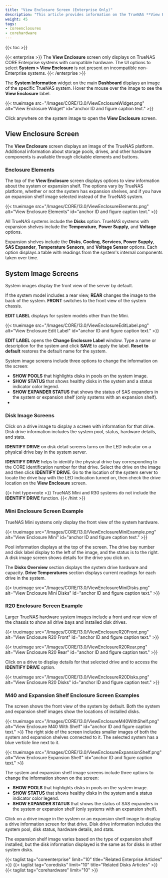 ```yaml
---
title: "View Enclosure Screen (Enterprise Only)"
description: "This article provides information on the TrueNAS **View Enclosure** screen available only on compatible CORE Enterprise systems, and the information you can find there."
weight: 45
tags:
- coreenclosures
- corehardware
---
```


{{< toc >}}

{{< enterprise >}}
The **View Enclosure** screen only displays on TrueNAS CORE Enterprise systems with compatible hardware.
The UI options to select **System > View Enclosure** is not present on incompatible non-Enterprise systems.
{{< /enterprise >}}

The **System Information** widget on the main **Dashboard** displays an image of the specific TrueNAS system. Hover the mouse over the image to see the **View Enclosure** label.

{{< trueimage src="/Images/CORE/13.0/ViewEnclosureWidget.png" alt="View Enclosure Widget" id="anchor ID and figure caption text." >}}

Click anywhere on the system image to open the **View Enclosure** screen.

## View Enclosure Screen

The **View Enclosure** screen displays an image of the TrueNAS platform.
Additional information about storage pools, drives, and other hardware components is available through clickable elements and buttons.

### Enclosure Elements

The top of the **View Enclosure** screen displays options to view information about the system or expansion shelf. 
The options vary by TrueNAS platform, whether or not the system has expansion shelves, and if you have an expansion shelf image selected instead of the TrueNAS system.

{{< trueimage src="/Images/CORE/13.0/ViewEnclosureElements.png" alt="View Enclosure Elements" id="anchor ID and figure caption text." >}}

All TrueNAS systems include the **Disks** option. TrueNAS systems with expansion shelves include the **Temperature**, **Power Supply**, and **Voltage** options. 

Expansion shelves include the **Disks**, **Cooling**, **Services**, **Power Supply**, **SAS Expander**, **Temperature Sensors**, and **Voltage Sensor** options. 
Each option displays a table with readings from the system's internal components taken over time.

## System Image Screens

System images display the front view of the server by default. 

If the system model includes a rear view, **REAR** changes the image to the back of the system. **FRONT** switches to the front view of the system chassis. 

**EDIT LABEL** displays for system models other than the Mini.

{{< trueimage src="/Images/CORE/13.0/ViewEnclosureEditLabel.png" alt="View Enclosure Edit Label" id="anchor ID and figure caption text." >}}

**EDIT LABEL** opens the **Change Enclosure Label** window.  Type a name or description for the system and click **SAVE** to apply the label.  **Reset to default** restores the default name for the system.

System image screens include three options to change the information on the screen: 
* **SHOW POOLS** that highlights disks in pools on the system image.
* **SHOW STATUS** that shows healthy disks in the system and a status indicator color legend.
* **SHOW EXPANDER STATUS** that shows the status of SAS expanders in the system or expansion shelf (only systems with an expansion shelf).
* 
### Disk Image Screens

Click on a drive image to display a screen with information for that drive. Disk drive information includes the system pool, status, hardware details, and stats.

**IDENTIFY DRIVE** on disk detail screens turns on the LED indicator on a physical drive bay in the system server. 

**IDENTIFY DRIVE** helps to identify the physical drive bay corresponding to the CORE identification number for that drive. 
Select the drive on the image and then click **IDENTIFY DRIVE**. Go to the location of the system server to locate the drive bay with the LED indication turned on, then check the drive location on the **View Enclosure** screen.

{{< hint type=note >}}
TrueNAS Mini and R30 systems do not include the **IDENTIFY DRIVE** function. 
{{< /hint >}}

### Mini Enclosure Screen Example

TrueNAS Mini systems only display the front view of the system hardware.

{{< trueimage src="/Images/CORE/13.0/ViewEnclosureMiniExample.png" alt="View Enclosure Mini" id="anchor ID and figure caption text." >}}

Pool information displays at the top of the screen. The drive bay number and disk label display to the left of the image, and the status is to the right. A disk image screen shows details for the drive you click on. 

The **Disks Overview** section displays the system drive hardware and capacity. 
**Drive Temperatures** section displays current readings for each drive in the system.

{{< trueimage src="/Images/CORE/13.0/ViewEnclosureMiniDisks.png" alt="View Enclosure Mini Disks" id="anchor ID and figure caption text." >}}

### R20 Enclosure Screen Example

Larger TrueNAS hardware system images include a front and rear view of the chassis to show all drive bays and installed disk drives.

{{< trueimage src="/Images/CORE/13.0/ViewEnclosureR20Front.png" alt="View Enclosure R20 Front" id="anchor ID and figure caption text." >}}

{{< trueimage src="/Images/CORE/13.0/ViewEnclosureR20Rear.png" alt="View Enclosure R20 Rear" id="anchor ID and figure caption text." >}} 

Click on a drive to display details for that selected drive and to access the **IDENTIFY DRIVE** option.

{{< trueimage src="/Images/CORE/13.0/ViewEnclosureR20Disks.png" alt="View Enclosure R20 Disks" id="anchor ID and figure caption text." >}} 

### M40 and Expansion Shelf Enclosure Screen Examples
The screen shows the front view of the system by default. Both the system and expansion shelf images show the locations of installed disks. 

{{< trueimage src="/Images/CORE/13.0/ViewEnclosureM40WithShelf.png" alt="View Enclosure M40 With Shelf" id="anchor ID and figure caption text." >}} 
The right side of the screen includes smaller images of both the system and expansion shelves connected to it. The selected system has a blue verticle line next to it.

{{< trueimage src="/Images/CORE/13.0/ViewEnclosureExpansionShelf.png" alt="View Enclosure Expansion Shelf" id="anchor ID and figure caption text." >}} 

The system and expansion shelf image screens include three options to change the information shown on the screen: 
* **SHOW POOLS** that highlights disks in pools on the system image.
* **SHOW STATUS** that shows healthy disks in the system and a status indicator color legend.
* **SHOW EXPANDER STATUS** that shows the status of SAS expanders in the system or expansion shelf (only systems with an expansion shelf).

Click on a drive image in the system or an expansion shelf image to display a drive information screen for that drive. Disk drive information includes the system pool, disk status, hardware details, and stats.

The expansion shelf image varies based on the type of expansion shelf installed, but the disk information displayed is the same as for disks in other system disks.

{{< taglist tag="coreenterprise" limit="10" title="Related Enterprise Articles" >}}
{{< taglist tag="coredisks" limit="10" title="Related Disks Articles" >}}
{{< taglist tag="corehardware" limit="10" >}}